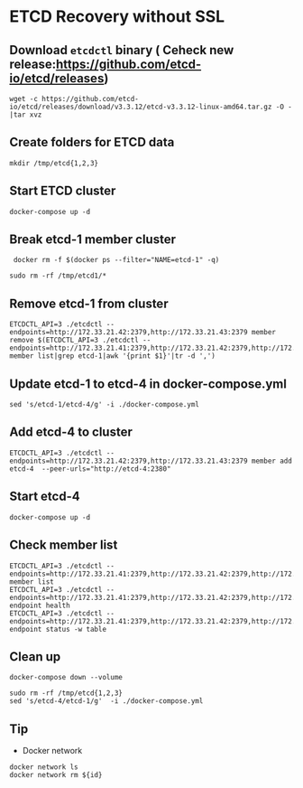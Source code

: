 # ETCD Recovery without SSL

## Download `etcdctl` binary ( Ceheck new release:https://github.com/etcd-io/etcd/releases)
```
wget -c https://github.com/etcd-io/etcd/releases/download/v3.3.12/etcd-v3.3.12-linux-amd64.tar.gz -O -|tar xvz
```

## Create folders for ETCD data
```
mkdir /tmp/etcd{1,2,3}
```

## Start ETCD cluster
```
docker-compose up -d
```

## Break etcd-1 member cluster
```
 docker rm -f $(docker ps --filter="NAME=etcd-1" -q)

sudo rm -rf /tmp/etcd1/*
```

## Remove etcd-1 from cluster
```
ETCDCTL_API=3 ./etcdctl --endpoints=http://172.33.21.42:2379,http://172.33.21.43:2379 member remove $(ETCDCTL_API=3 ./etcdctl --endpoints=http://172.33.21.41:2379,http://172.33.21.42:2379,http://172.33.21.43:2379 member list|grep etcd-1|awk '{print $1}'|tr -d ',')
```
## Update etcd-1 to etcd-4 in docker-compose.yml
```
sed 's/etcd-1/etcd-4/g' -i ./docker-compose.yml 
```

## Add etcd-4 to cluster
```
ETCDCTL_API=3 ./etcdctl --endpoints=http://172.33.21.42:2379,http://172.33.21.43:2379 member add etcd-4  --peer-urls="http://etcd-4:2380"
```

## Start etcd-4
```
docker-compose up -d
```

## Check member list
```
ETCDCTL_API=3 ./etcdctl --endpoints=http://172.33.21.41:2379,http://172.33.21.42:2379,http://172.33.21.43:2379 member list
ETCDCTL_API=3 ./etcdctl --endpoints=http://172.33.21.41:2379,http://172.33.21.42:2379,http://172.33.21.43:2379 endpoint health
ETCDCTL_API=3 ./etcdctl --endpoints=http://172.33.21.41:2379,http://172.33.21.42:2379,http://172.33.21.43:2379 endpoint status -w table

```

## Clean up
```
docker-compose down --volume

sudo rm -rf /tmp/etcd{1,2,3}
sed 's/etcd-4/etcd-1/g'  -i ./docker-compose.yml 
```


## Tip
- Docker network 
```
docker network ls
docker network rm ${id}
```
